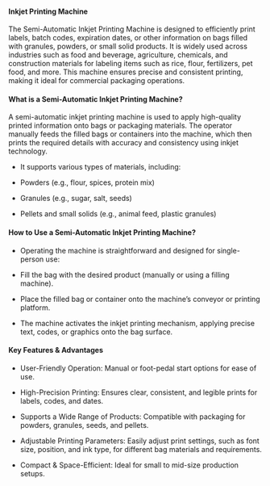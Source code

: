 #### Inkjet Printing Machine

The Semi-Automatic Inkjet Printing Machine is designed to efficiently print labels, batch codes, expiration dates, or other information on bags filled with granules, powders, or small solid products. It is widely used across industries such as food and beverage, agriculture, chemicals, and construction materials for labeling items such as rice, flour, fertilizers, pet food, and more. This machine ensures precise and consistent printing, making it ideal for commercial packaging operations.

#### What is a Semi-Automatic Inkjet Printing Machine?

A semi-automatic inkjet printing machine is used to apply high-quality printed information onto bags or packaging materials. The operator manually feeds the filled bags or containers into the machine, which then prints the required details with accuracy and consistency using inkjet technology.

- It supports various types of materials, including:

- Powders (e.g., flour, spices, protein mix)

- Granules (e.g., sugar, salt, seeds)

- Pellets and small solids (e.g., animal feed, plastic granules)

#### How to Use a Semi-Automatic Inkjet Printing Machine?

- Operating the machine is straightforward and designed for single-person use:

- Fill the bag with the desired product (manually or using a filling machine).

- Place the filled bag or container onto the machine’s conveyor or printing platform.

- The machine activates the inkjet printing mechanism, applying precise text, codes, or graphics onto the bag surface.

#### Key Features & Advantages

- User-Friendly Operation: Manual or foot-pedal start options for ease of use.

- High-Precision Printing: Ensures clear, consistent, and legible prints for labels, codes, and dates.

- Supports a Wide Range of Products: Compatible with packaging for powders, granules, seeds, and pellets.

- Adjustable Printing Parameters: Easily adjust print settings, such as font size, position, and ink type, for different bag materials and requirements.

- Compact & Space-Efficient: Ideal for small to mid-size production setups.